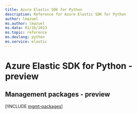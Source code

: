 ```yaml
---
title: Azure Elastic SDK for Python
description: Reference for Azure Elastic SDK for Python
author: lmazuel
ms.author: lmazuel
ms.data: 01/16/2023
ms.topic: reference
ms.devlang: python
ms.service: elastic
---
```

# Azure Elastic SDK for Python - preview

## Management packages - preview
[!INCLUDE [mgmt-packages](elastic-mgmt-index.md)]
